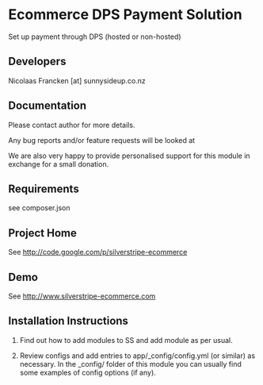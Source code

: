 
Ecommerce DPS Payment Solution
================================================================================

Set up payment through DPS (hosted or non-hosted)


Developers
-----------------------------------------------
Nicolaas Francken [at] sunnysideup.co.nz

Documentation
-----------------------------------------------
Please contact author for more details.

Any bug reports and/or feature requests will be
looked at

We are also very happy to provide personalised support
for this module in exchange for a small donation.


Requirements
-----------------------------------------------
see composer.json


Project Home
-----------------------------------------------
See http://code.google.com/p/silverstripe-ecommerce

Demo
-----------------------------------------------
See http://www.silverstripe-ecommerce.com


Installation Instructions
-----------------------------------------------

1. Find out how to add modules to SS and add module as per usual.

2. Review configs and add entries to app/_config/config.yml
(or similar) as necessary.
In the _config/ folder of this module
you can usually find some examples of config options (if any).


